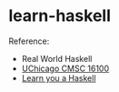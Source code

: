 learn-haskell
=============

Reference:

- Real World Haskell
- [UChicago CMSC 16100](http://brick.cs.uchicago.edu/Courses/CMSC-16100/2013/lectures.php)
- [Learn you a Haskell](learnyouahaskell.com)

